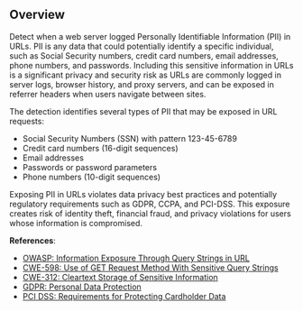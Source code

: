 ## Overview

Detect when a web server logged Personally Identifiable Information (PII) in URLs. PII is any data that could potentially identify a specific individual, such as Social Security numbers, credit card numbers, email addresses, phone numbers, and passwords. Including this sensitive information in URLs is a significant privacy and security risk as URLs are commonly logged in server logs, browser history, and proxy servers, and can be exposed in referrer headers when users navigate between sites.

The detection identifies several types of PII that may be exposed in URL requests:
- Social Security Numbers (SSN) with pattern 123-45-6789
- Credit card numbers (16-digit sequences)
- Email addresses
- Passwords or password parameters
- Phone numbers (10-digit sequences)

Exposing PII in URLs violates data privacy best practices and potentially regulatory requirements such as GDPR, CCPA, and PCI-DSS. This exposure creates risk of identity theft, financial fraud, and privacy violations for users whose information is compromised.

**References**:
- [OWASP: Information Exposure Through Query Strings in URL](https://owasp.org/www-community/vulnerabilities/Information_exposure_through_query_strings_in_url)
- [CWE-598: Use of GET Request Method With Sensitive Query Strings](https://cwe.mitre.org/data/definitions/598.html)
- [CWE-312: Cleartext Storage of Sensitive Information](https://cwe.mitre.org/data/definitions/312.html)
- [GDPR: Personal Data Protection](https://gdpr-info.eu/issues/personal-data/)
- [PCI DSS: Requirements for Protecting Cardholder Data](https://www.pcisecuritystandards.org/) 